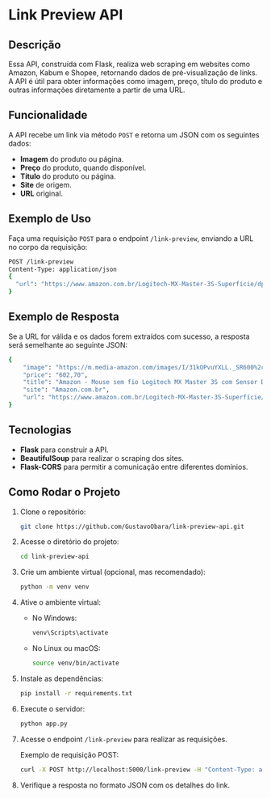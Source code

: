 # Link Preview API

## Descrição

Essa API, construída com Flask, realiza web scraping em websites como Amazon, Kabum e Shopee, retornando dados de pré-visualização de links. A API é útil para obter informações como imagem, preço, título do produto e outras informações diretamente a partir de uma URL.

## Funcionalidade

A API recebe um link via método `POST` e retorna um JSON com os seguintes dados:
- **Imagem** do produto ou página.
- **Preço** do produto, quando disponível.
- **Título** do produto ou página.
- **Site** de origem.
- **URL** original.

## Exemplo de Uso

Faça uma requisição `POST` para o endpoint `/link-preview`, enviando a URL no corpo da requisição:

```bash
POST /link-preview
Content-Type: application/json
{
  "url": "https://www.amazon.com.br/Logitech-MX-Master-3S-Superfície/dp/B0B11LJ69K"
}
```
## Exemplo de Resposta

Se a URL for válida e os dados forem extraídos com sucesso, a resposta será semelhante ao seguinte JSON:

```bash
{
    "image": "https://m.media-amazon.com/images/I/31kOPvuYXLL._SR600%2c315_PIWhiteStrip%2cBottomLeft%2c0%2c35_PIStarRatingFIVE%2cBottomLeft%2c360%2c-6_SR600%2c315_ZA5.719%2c445%2c290%2c400%2c400%2cAmazonEmberBold%2c12%2c4%2c0%2c0%2c5_SCLZZZZZZZ_FMpng_BG255%2c255%2c255.jpg",
    "price": "602,70",
    "title": "Amazon - Mouse sem fio Logitech MX Master 3S com Sensor Darkfield para Uso em Qualquer Superfície, Design Ergonômico, Clique Silencioso, Conexão USB ou Bluetooth - Grafite",
    "site": "Amazon.com.br",
    "url": "https://www.amazon.com.br/Logitech-MX-Master-3S-Superfície/dp/B0B11LJ69K"
}
```

## Tecnologias

- **Flask** para construir a API.
- **BeautifulSoup** para realizar o scraping dos sites.
- **Flask-CORS** para permitir a comunicação entre diferentes domínios.

## Como Rodar o Projeto

1. Clone o repositório:

    ```bash
    git clone https://github.com/GustavoObara/link-preview-api.git
    ```

2. Acesse o diretório do projeto:

    ```bash
    cd link-preview-api
    ```

3. Crie um ambiente virtual (opcional, mas recomendado):

    ```bash
    python -m venv venv
    ```

4. Ative o ambiente virtual:

    - No Windows:

      ```bash
      venv\Scripts\activate
      ```

    - No Linux ou macOS:

      ```bash
      source venv/bin/activate
      ```

5. Instale as dependências:

    ```bash
    pip install -r requirements.txt
    ```

6. Execute o servidor:

    ```bash
    python app.py
    ```

7. Acesse o endpoint `/link-preview` para realizar as requisições.

    Exemplo de requisição POST:

    ```bash
    curl -X POST http://localhost:5000/link-preview -H "Content-Type: application/json" -d "{\"url\":\"https://www.amazon.com.br/Logitech-MX-Master-3S-Superfície/dp/B0B11LJ69K\"}"
    ```

8. Verifique a resposta no formato JSON com os detalhes do link.